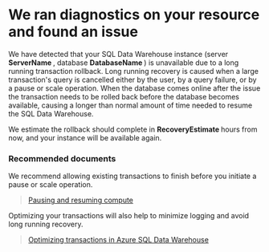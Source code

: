 <properties 
    pageTitle="Long running database recovery detected" 
    description="Long recovery" 
    infoBubbleText="Long running database recovery detected. See details for more info." 
    service="microsoft.sql" 
    resource="" 
    authors="saltug" 
    displayOrder="" 
    articleId="LongRecovery-13FA01C0-7B1F-4F2B-ADAA-3792A581BF40" 
    diagnosticScenario="" 
    selfHelpType="rca" 
    supportTopicIds="" 
    resourceTags="datawarehouse" 
    productPesIds="" 
    cloudEnvironments="public" 
/> 
# We ran diagnostics on your resource and found an issue 

<!--issueDescription--> 
We have detected that your SQL Data Warehouse instance (server **<!--$ServerName--> ServerName <!--/$ServerName-->** , database **<!--$DatabaseName--> DatabaseName <!--/$DatabaseName-->**) is unavailable due to a long running transaction rollback. Long running recovery is caused when a large transaction's query is cancelled either by the user, by a query failure, or by a pause or scale operation. When the database comes online after the issue the transaction needs to be rolled back before the database becomes available, causing a longer than normal amount of time needed to resume the SQL Data Warehouse.
<!--/issueDescription--> 

We estimate the rollback should complete in **<!--$RecoveryEstimate--> RecoveryEstimate <!--/$RecoveryEstimate-->** hours from now, and your instance will be available again. 

### **Recommended documents**

We recommend allowing existing transactions to finish before you initiate a pause or scale operation. 

> [Pausing and resuming compute](https://docs.microsoft.com/azure/sql-data-warehouse/sql-data-warehouse-manage-compute-overview#pausing-and-resuming-compute)

Optimizing your transactions will also help to minimize logging and avoid long running recovery.

> [Optimizing transactions in Azure SQL Data Warehouse](https://docs.microsoft.com/azure/sql-data-warehouse/sql-data-warehouse-develop-best-practices-transactions) 